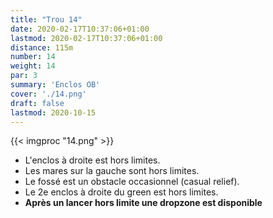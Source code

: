 ```yaml
---
title: "Trou 14"
date: 2020-02-17T10:37:06+01:00
lastmod: 2020-02-17T10:37:06+01:00
distance: 115m
number: 14
weight: 14
par: 3
summary: 'Enclos OB'
cover: './14.png'
draft: false
lastmod: 2020-10-15
---
```



{{< imgproc "14.png" >}}

- L'enclos à droite est hors limites.
- Les mares sur la gauche sont hors limites.
- Le fossé est un obstacle occasionnel (casual relief).
- Le 2e enclos à droite du green est hors limites.
- __Après un lancer hors limite une dropzone est disponible__

